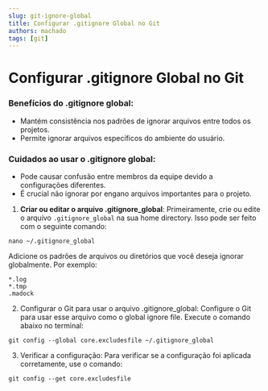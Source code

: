 ```yaml
---
slug: git-ignore-global
title: Configurar .gitignore Global no Git
authors: machado
tags: [git]
---
```

<!-- truncate -->

# Configurar .gitignore Global no Git

### Benefícios do .gitignore global:

- Mantém consistência nos padrões de ignorar arquivos entre todos os projetos.
- Permite ignorar arquivos específicos do ambiente do usuário.

### Cuidados ao usar o .gitignore global:

- Pode causar confusão entre membros da equipe devido a configurações diferentes.
- É crucial não ignorar por engano arquivos importantes para o projeto.

1.  **Criar ou editar o arquivo .gitignore_global**: Primeiramente, crie ou edite o arquivo `.gitignore_global` na sua home directory. Isso pode ser feito com o seguinte comando:
```
nano ~/.gitignore_global
```

Adicione os padrões de arquivos ou diretórios que você deseja ignorar globalmente. Por exemplo:

```
*.log
*.tmp
.madock
```

2. Configurar o Git para usar o arquivo .gitignore_global: Configure o Git para usar esse arquivo como o global ignore file. Execute o comando abaixo no terminal:

```
git config --global core.excludesfile ~/.gitignore_global
```

3. Verificar a configuração: Para verificar se a configuração foi aplicada corretamente, use o comando:

```
git config --get core.excludesfile
```